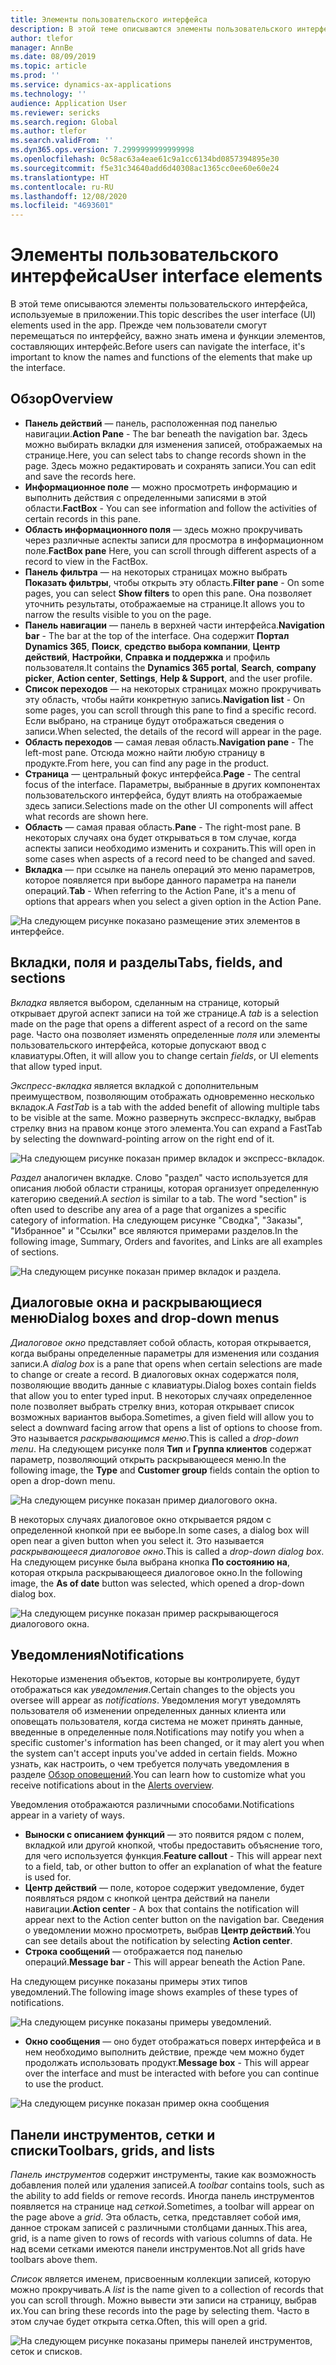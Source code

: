 ```yaml
---
title: Элементы пользовательского интерфейса
description: В этой теме описываются элементы пользовательского интерфейса, используемые в приложении.
author: tlefor
manager: AnnBe
ms.date: 08/09/2019
ms.topic: article
ms.prod: ''
ms.service: dynamics-ax-applications
ms.technology: ''
audience: Application User
ms.reviewer: sericks
ms.search.region: Global
ms.author: tlefor
ms.search.validFrom: ''
ms.dyn365.ops.version: 7.2999999999999998
ms.openlocfilehash: 0c58ac63a4eae61c9a1cc6134bd0857394895e30
ms.sourcegitcommit: f5e31c34640add6d40308ac1365cc0ee60e60e24
ms.translationtype: HT
ms.contentlocale: ru-RU
ms.lasthandoff: 12/08/2020
ms.locfileid: "4693601"
---
```

# <a name="user-interface-elements"></a><span data-ttu-id="85040-103">Элементы пользовательского интерфейса</span><span class="sxs-lookup"><span data-stu-id="85040-103">User interface elements</span></span>

<span data-ttu-id="85040-104">В этой теме описываются элементы пользовательского интерфейса, используемые в приложении.</span><span class="sxs-lookup"><span data-stu-id="85040-104">This topic describes the user interface (UI) elements used in the app.</span></span> <span data-ttu-id="85040-105">Прежде чем пользователи смогут перемещаться по интерфейсу, важно знать имена и функции элементов, составляющих интерфейс.</span><span class="sxs-lookup"><span data-stu-id="85040-105">Before users can navigate the interface, it's important to know the names and functions of the elements that make up the interface.</span></span>

## <a name="overview"></a><span data-ttu-id="85040-106">Обзор</span><span class="sxs-lookup"><span data-stu-id="85040-106">Overview</span></span>

- <span data-ttu-id="85040-107">**Панель действий** — панель, расположенная под панелью навигации.</span><span class="sxs-lookup"><span data-stu-id="85040-107">**Action Pane** - The bar beneath the navigation bar.</span></span> <span data-ttu-id="85040-108">Здесь можно выбирать вкладки для изменения записей, отображаемых на странице.</span><span class="sxs-lookup"><span data-stu-id="85040-108">Here, you can select tabs to change records shown in the page.</span></span> <span data-ttu-id="85040-109">Здесь можно редактировать и сохранять записи.</span><span class="sxs-lookup"><span data-stu-id="85040-109">You can edit and save the records here.</span></span>  
- <span data-ttu-id="85040-110">**Информационное поле** — можно просмотреть информацию и выполнить действия с определенными записями в этой области.</span><span class="sxs-lookup"><span data-stu-id="85040-110">**FactBox** - You can see information and follow the activities of certain records in this pane.</span></span>  
- <span data-ttu-id="85040-111">**Область информационного поля** — здесь можно прокручивать через различные аспекты записи для просмотра в информационном поле.</span><span class="sxs-lookup"><span data-stu-id="85040-111">**FactBox pane** Here, you can scroll through different aspects of a record to view in the FactBox.</span></span>  
- <span data-ttu-id="85040-112">**Панель фильтра** — на некоторых страницах можно выбрать **Показать фильтры**, чтобы открыть эту область.</span><span class="sxs-lookup"><span data-stu-id="85040-112">**Filter pane** - On some pages, you can select **Show filters** to open this pane.</span></span> <span data-ttu-id="85040-113">Она позволяет уточнить результаты, отображаемые на странице.</span><span class="sxs-lookup"><span data-stu-id="85040-113">It allows you to narrow the results visible to you on the page.</span></span>  
- <span data-ttu-id="85040-114">**Панель навигации** — панель в верхней части интерфейса.</span><span class="sxs-lookup"><span data-stu-id="85040-114">**Navigation bar** - The bar at the top of the interface.</span></span> <span data-ttu-id="85040-115">Она содержит **Портал Dynamics 365**, **Поиск**, **средство выбора компании**, **Центр действий**, **Настройки**, **Справка и поддержка** и профиль пользователя.</span><span class="sxs-lookup"><span data-stu-id="85040-115">It contains the **Dynamics 365 portal**, **Search**, **company picker**, **Action center**, **Settings**, **Help & Support**, and the user profile.</span></span>  
- <span data-ttu-id="85040-116">**Список переходов** — на некоторых страницах можно прокручивать эту область, чтобы найти конкретную запись.</span><span class="sxs-lookup"><span data-stu-id="85040-116">**Navigation list** - On some pages, you can scroll through this pane to find a specific record.</span></span> <span data-ttu-id="85040-117">Если выбрано, на странице будут отображаться сведения о записи.</span><span class="sxs-lookup"><span data-stu-id="85040-117">When selected, the details of the record will appear in the page.</span></span>  
- <span data-ttu-id="85040-118">**Область переходов** — самая левая область.</span><span class="sxs-lookup"><span data-stu-id="85040-118">**Navigation pane** - The left-most pane.</span></span> <span data-ttu-id="85040-119">Отсюда можно найти любую страницу в продукте.</span><span class="sxs-lookup"><span data-stu-id="85040-119">From here, you can find any page in the product.</span></span>  
- <span data-ttu-id="85040-120">**Страница** — центральный фокус интерфейса.</span><span class="sxs-lookup"><span data-stu-id="85040-120">**Page** - The central focus of the interface.</span></span> <span data-ttu-id="85040-121">Параметры, выбранные в других компонентах пользовательского интерфейса, будут влиять на отображаемые здесь записи.</span><span class="sxs-lookup"><span data-stu-id="85040-121">Selections made on the other UI components will affect what records are shown here.</span></span>  
- <span data-ttu-id="85040-122">**Область** — самая правая область.</span><span class="sxs-lookup"><span data-stu-id="85040-122">**Pane** - The right-most pane.</span></span> <span data-ttu-id="85040-123">В некоторых случаях она будет открываться в том случае, когда аспекты записи необходимо изменить и сохранить.</span><span class="sxs-lookup"><span data-stu-id="85040-123">This will open in some cases when aspects of a record need to be changed and saved.</span></span>  
- <span data-ttu-id="85040-124">**Вкладка** — при ссылке на панель операций это меню параметров, которое появляется при выборе данного параметра на панели операций.</span><span class="sxs-lookup"><span data-stu-id="85040-124">**Tab** - When referring to the Action Pane, it's a menu of options that appears when you select a given option in the Action Pane.</span></span>  

![На следующем рисунке показано размещение этих элементов в интерфейсе.](media/user-interface-01.png)

## <a name="tabs-fields-and-sections"></a><span data-ttu-id="85040-126">Вкладки, поля и разделы</span><span class="sxs-lookup"><span data-stu-id="85040-126">Tabs, fields, and sections</span></span>

<span data-ttu-id="85040-127">*Вкладка* является выбором, сделанным на странице, который открывает другой аспект записи на той же странице.</span><span class="sxs-lookup"><span data-stu-id="85040-127">A *tab* is a selection made on the page that opens a different aspect of a record on the same page.</span></span> <span data-ttu-id="85040-128">Часто она позволяет изменять определенные *поля* или элементы пользовательского интерфейса, которые допускают ввод с клавиатуры.</span><span class="sxs-lookup"><span data-stu-id="85040-128">Often, it will allow you to change certain *fields*, or UI elements that allow typed input.</span></span> 

<span data-ttu-id="85040-129">*Экспресс-вкладка* является вкладкой с дополнительным преимуществом, позволяющим отображать одновременно несколько вкладок.</span><span class="sxs-lookup"><span data-stu-id="85040-129">A *FastTab* is a tab with the added benefit of allowing multiple tabs to be visible at the same.</span></span> <span data-ttu-id="85040-130">Можно развернуть экспресс-вкладку, выбрав стрелку вниз на правом конце этого элемента.</span><span class="sxs-lookup"><span data-stu-id="85040-130">You can expand a FastTab by selecting the downward-pointing arrow on the right end of it.</span></span>

![На следующем рисунке показан пример вкладок и экспресс-вкладок.](media/user-interface-02.png)

<span data-ttu-id="85040-132">*Раздел* аналогичен вкладке. Слово "раздел" часто используется для описания любой области страницы, которая организует определенную категорию сведений.</span><span class="sxs-lookup"><span data-stu-id="85040-132">A *section* is similar to a tab. The word "section" is often used to describe any area of a page that organizes a specific category of information.</span></span> <span data-ttu-id="85040-133">На следующем рисунке "Сводка", "Заказы", "Избранное" и "Ссылки" все являются примерами разделов.</span><span class="sxs-lookup"><span data-stu-id="85040-133">In the following image, Summary, Orders and favorites, and Links are all examples of sections.</span></span>

![На следующем рисунке показан пример вкладок и раздела.](media/user-interface-03.png)

## <a name="dialog-boxes-and-drop-down-menus"></a><span data-ttu-id="85040-135">Диалоговые окна и раскрывающиеся меню</span><span class="sxs-lookup"><span data-stu-id="85040-135">Dialog boxes and drop-down menus</span></span>

<span data-ttu-id="85040-136">*Диалоговое окно* представляет собой область, которая открывается, когда выбраны определенные параметры для изменения или создания записи.</span><span class="sxs-lookup"><span data-stu-id="85040-136">A *dialog box* is a pane that opens when certain selections are made to change or create a record.</span></span> <span data-ttu-id="85040-137">В диалоговых окнах содержатся поля, позволяющие вводить данные с клавиатуры.</span><span class="sxs-lookup"><span data-stu-id="85040-137">Dialog boxes contain fields that allow you to enter typed input.</span></span> <span data-ttu-id="85040-138">В некоторых случаях определенное поле позволяет выбрать стрелку вниз, которая открывает список возможных вариантов выбора.</span><span class="sxs-lookup"><span data-stu-id="85040-138">Sometimes, a given field will allow you to select a downward facing arrow that opens a list of options to choose from.</span></span> <span data-ttu-id="85040-139">Это называется *раскрывающимся меню*.</span><span class="sxs-lookup"><span data-stu-id="85040-139">This is called a *drop-down menu*.</span></span> <span data-ttu-id="85040-140">На следующем рисунке поля **Тип** и **Группа клиентов** содержат параметр, позволяющий открыть раскрывающееся меню.</span><span class="sxs-lookup"><span data-stu-id="85040-140">In the following image, the **Type** and **Customer group** fields contain the option to open a drop-down menu.</span></span>

![На следующем рисунке показан пример диалогового окна.](media/user-interface-04.png)

<span data-ttu-id="85040-142">В некоторых случаях диалоговое окно открывается рядом с определенной кнопкой при ее выборе.</span><span class="sxs-lookup"><span data-stu-id="85040-142">In some cases, a dialog box will open near a given button when you select it.</span></span> <span data-ttu-id="85040-143">Это называется *раскрывающееся диалоговое окно*.</span><span class="sxs-lookup"><span data-stu-id="85040-143">This is called a *drop-down dialog box*.</span></span> <span data-ttu-id="85040-144">На следующем рисунке была выбрана кнопка **По состоянию на**, которая открыла раскрывающееся диалоговое окно.</span><span class="sxs-lookup"><span data-stu-id="85040-144">In the following image, the **As of date** button was selected, which opened a drop-down dialog box.</span></span>

![На следующем рисунке показан пример раскрывающегося диалогового окна.](media/user-interface-05.png)

## <a name="notifications"></a><span data-ttu-id="85040-146">Уведомления</span><span class="sxs-lookup"><span data-stu-id="85040-146">Notifications</span></span>

<span data-ttu-id="85040-147">Некоторые изменения объектов, которые вы контролируете, будут отображаться как *уведомления*.</span><span class="sxs-lookup"><span data-stu-id="85040-147">Certain changes to the objects you oversee will appear as *notifications*.</span></span> <span data-ttu-id="85040-148">Уведомления могут уведомлять пользователя об изменении определенных данных клиента или оповещать пользователя, когда система не может принять данные, введенные в определенные поля.</span><span class="sxs-lookup"><span data-stu-id="85040-148">Notifications may notify you when a specific customer's information has been changed, or it may alert you when the system can't accept inputs you've added in certain fields.</span></span> <span data-ttu-id="85040-149">Можно узнать, как настроить, о чем требуется получать уведомления в разделе [Обзор оповещений](../get-started/alerts-overview.md).</span><span class="sxs-lookup"><span data-stu-id="85040-149">You can learn how to customize what you receive notifications about in the [Alerts overview](../get-started/alerts-overview.md).</span></span>

<span data-ttu-id="85040-150">Уведомления отображаются различными способами.</span><span class="sxs-lookup"><span data-stu-id="85040-150">Notifications appear in a variety of ways.</span></span>
- <span data-ttu-id="85040-151">**Выноски с описанием функций** — это появится рядом с полем, вкладкой или другой кнопкой, чтобы предоставить объяснение того, для чего используется функция.</span><span class="sxs-lookup"><span data-stu-id="85040-151">**Feature callout** - This will appear next to a field, tab, or other button to offer an explanation of what the feature is used for.</span></span> 
- <span data-ttu-id="85040-152">**Центр действий** — поле, которое содержит уведомление, будет появляться рядом с кнопкой центра действий на панели навигации.</span><span class="sxs-lookup"><span data-stu-id="85040-152">**Action center** - A box that contains the notification will appear next to the Action center button on the navigation bar.</span></span> <span data-ttu-id="85040-153">Сведения о уведомлении можно просмотреть, выбрав **Центр действий**.</span><span class="sxs-lookup"><span data-stu-id="85040-153">You can see details about the notification by selecting **Action center**.</span></span>  
- <span data-ttu-id="85040-154">**Строка сообщений** — отображается под панелью операций.</span><span class="sxs-lookup"><span data-stu-id="85040-154">**Message bar** - This will appear beneath the Action Pane.</span></span>  

<span data-ttu-id="85040-155">На следующем рисунке показаны примеры этих типов уведомлений.</span><span class="sxs-lookup"><span data-stu-id="85040-155">The following image shows examples of these types of notifications.</span></span>

![На следующем рисунке показаны примеры уведомлений.](media/user-interface-06.png)

- <span data-ttu-id="85040-157">**Окно сообщения** — оно будет отображаться поверх интерфейса и в нем необходимо выполнить действие, прежде чем можно будет продолжать использовать продукт.</span><span class="sxs-lookup"><span data-stu-id="85040-157">**Message box** - This will appear over the interface and must be interacted with before you can continue to use the product.</span></span>  

![На следующем рисунке показан пример окна сообщения](media/user-interface-07.png)

## <a name="toolbars-grids-and-lists"></a><span data-ttu-id="85040-159">Панели инструментов, сетки и списки</span><span class="sxs-lookup"><span data-stu-id="85040-159">Toolbars, grids, and lists</span></span>

<span data-ttu-id="85040-160">*Панель инструментов* содержит инструменты, такие как возможность добавления полей или удаления записей.</span><span class="sxs-lookup"><span data-stu-id="85040-160">A *toolbar* contains tools, such as the ability to add fields or remove records.</span></span> <span data-ttu-id="85040-161">Иногда панель инструментов появляется на странице над *сеткой*.</span><span class="sxs-lookup"><span data-stu-id="85040-161">Sometimes, a toolbar will appear on the page above a *grid*.</span></span> <span data-ttu-id="85040-162">Эта область, сетка, представляет собой имя, данное строкам записей с различными столбцами данных.</span><span class="sxs-lookup"><span data-stu-id="85040-162">This area, grid, is a name given to rows of records with various columns of data.</span></span> <span data-ttu-id="85040-163">Не над всеми сетками имеются панели инструментов.</span><span class="sxs-lookup"><span data-stu-id="85040-163">Not all grids have toolbars above them.</span></span>

<span data-ttu-id="85040-164">*Список* является именем, присвоенным коллекции записей, которую можно прокручивать.</span><span class="sxs-lookup"><span data-stu-id="85040-164">A *list* is the name given to a collection of records that you can scroll through.</span></span> <span data-ttu-id="85040-165">Можно вывести эти записи на страницу, выбрав их.</span><span class="sxs-lookup"><span data-stu-id="85040-165">You can bring these records into the page by selecting them.</span></span> <span data-ttu-id="85040-166">Часто в этом случае будет открыта сетка.</span><span class="sxs-lookup"><span data-stu-id="85040-166">Often, this will open a grid.</span></span>

![На следующем рисунке показаны примеры панелей инструментов, сеток и списков.](media/user-interface-08.png)
